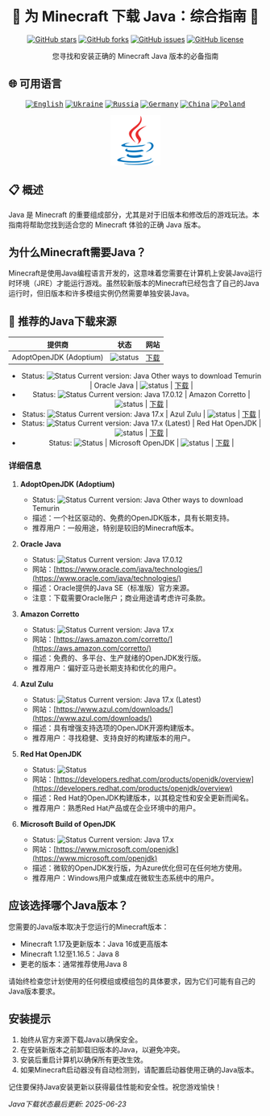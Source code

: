 <div align="center">

# 🌟 为 Minecraft 下载 Java：综合指南 🌟

[![GitHub stars](https://img.shields.io/github/stars/BANSAFAn/Java-On-Minecraft?style=social)](https://github.com/BANSAFAn/Java-On-Minecraft/stargazers)
[![GitHub forks](https://img.shields.io/github/forks/BANSAFAn/Java-On-Minecraft?style=social)](https://github.com/BANSAFAn/Java-On-Minecraft/network/members)
[![GitHub issues](https://img.shields.io/github/issues/BANSAFAn/Java-On-Minecraft)](https://github.com/BANSAFAn/Java-On-Minecraft/issues)
[![GitHub license](https://img.shields.io/github/license/BANSAFAn/Java-On-Minecraft)](https://github.com/BANSAFAn/Java-On-Minecraft/blob/main/LICENSE)

<p>您寻找和安装正确的 Minecraft Java 版本的必备指南</p>

</div>

## 🌐 可用语言

<div align="center">

<kbd>[<img title="English" alt="English" src="https://upload.wikimedia.org/wikipedia/commons/thumb/a/a5/Flag_of_the_United_Kingdom_%281-2%29.svg/1200px-Flag_of_the_United_Kingdom_%281-2%29.svg.png" width="22">](../README.md)</kbd>
<kbd>[<img title="Ukraine" alt="Ukraine" src="https://upload.wikimedia.org/wikipedia/commons/thumb/4/49/Flag_of_Ukraine.svg/1280px-Flag_of_Ukraine.svg.png" width="22">](README.ua.md)</kbd>
<kbd>[<img title="Russia" alt="Russia" src="https://upload.wikimedia.org/wikipedia/commons/thumb/f/f3/Flag_of_Russia.svg/1280px-Flag_of_Russia.svg.png" width="22">](README.ru.md)</kbd>
<kbd>[<img title="Germany" alt="Germany" src="https://upload.wikimedia.org/wikipedia/en/thumb/b/ba/Flag_of_Germany.svg/640px-Flag_of_Germany.svg.png" width="22">](README.de.md)</kbd>
<kbd>[<img title="China" alt="China" src="https://upload.wikimedia.org/wikipedia/commons/thumb/f/fa/Flag_of_the_People%27s_Republic_of_China.svg/800px-Flag_of_the_People%27s_Republic_of_China.svg.png" width="22">](README.zh.md)</kbd>
<kbd>[<img title="Poland" alt="Poland" src="https://upload.wikimedia.org/wikipedia/en/1/12/Flag_of_Poland.svg" width="22">](README.pl.md)</kbd>

</div>

<div align="center">
<img src="https://raw.githubusercontent.com/devicons/devicon/master/icons/java/java-original.svg" alt="java" width="100" height="100"/>
</div>

## 📋 概述

Java 是 Minecraft 的重要组成部分，尤其是对于旧版本和修改后的游戏玩法。本指南将帮助您找到适合您的 Minecraft 体验的正确 Java 版本。

## 为什么Minecraft需要Java？

Minecraft是使用Java编程语言开发的，这意味着您需要在计算机上安装Java运行时环境（JRE）才能运行游戏。虽然较新版本的Minecraft已经包含了自己的Java运行时，但旧版本和许多模组实例仍然需要单独安装Java。

## 🚀 推荐的Java下载来源

<div align="center">

| 提供商 | 状态 | 网站 |
|:--------:|:------:|:-------:|
| AdoptOpenJDK (Adoptium) | ![status](https://img.shields.io/badge/status-Available-brightgreen) | [下载](https://adoptium.net/) |
   - Status: ![Status](https://img.shields.io/badge/Status-Available-brightgreen) Current version: Java Other ways to download Temurin
| Oracle Java | ![status](https://img.shields.io/badge/status-Available-brightgreen) | [下载](https://www.oracle.com/java/technologies/downloads/) |
   - Status: ![Status](https://img.shields.io/badge/Status-Available-brightgreen) Current version: Java 17.0.12
| Amazon Corretto | ![status](https://img.shields.io/badge/status-Available-brightgreen) | [下载](https://aws.amazon.com/corretto/) |
   - Status: ![Status](https://img.shields.io/badge/Status-Available-brightgreen) Current version: Java 17.x
| Azul Zulu | ![status](https://img.shields.io/badge/status-Available-brightgreen) | [下载](https://www.azul.com/downloads/?package=jdk) |
   - Status: ![Status](https://img.shields.io/badge/Status-Available-brightgreen) Current version: Java 17.x (Latest)
| Red Hat OpenJDK | ![status](https://img.shields.io/badge/status-Available-brightgreen) | [下载](https://developers.redhat.com/products/openjdk/download) |
   - Status: ![Status](https://img.shields.io/badge/Status-Unavailable-red) 
| Microsoft OpenJDK | ![status](https://img.shields.io/badge/status-Available-brightgreen) | [下载](https://www.microsoft.com/openjdk) |

</div>

### 详细信息

1. **AdoptOpenJDK (Adoptium)**
   - Status: ![Status](https://img.shields.io/badge/Status-Available-brightgreen) Current version: Java Other ways to download Temurin
   - 描述：一个社区驱动的、免费的OpenJDK版本，具有长期支持。
   - 推荐用户：一般用途，特别是较旧的Minecraft版本。

2. **Oracle Java**
   - Status: ![Status](https://img.shields.io/badge/Status-Available-brightgreen) Current version: Java 17.0.12
   - 网站：[https://www.oracle.com/java/technologies/](https://www.oracle.com/java/technologies/)
   - 描述：Oracle提供的Java SE（标准版）官方来源。
   - 注意：下载需要Oracle账户；商业用途请考虑许可条款。

3. **Amazon Corretto**
   - Status: ![Status](https://img.shields.io/badge/Status-Available-brightgreen) Current version: Java 17.x
   - 网站：[https://aws.amazon.com/corretto/](https://aws.amazon.com/corretto/)
   - 描述：免费的、多平台、生产就绪的OpenJDK发行版。
   - 推荐用户：偏好亚马逊长期支持和优化的用户。

4. **Azul Zulu**
   - Status: ![Status](https://img.shields.io/badge/Status-Available-brightgreen) Current version: Java 17.x (Latest)
   - 网站：[https://www.azul.com/downloads/](https://www.azul.com/downloads/)
   - 描述：具有增强支持选项的OpenJDK开源构建版本。
   - 推荐用户：寻找稳健、支持良好的构建版本的用户。

5. **Red Hat OpenJDK**
   - Status: ![Status](https://img.shields.io/badge/Status-Unavailable-red) 
   - 网站：[https://developers.redhat.com/products/openjdk/overview](https://developers.redhat.com/products/openjdk/overview)
   - 描述：Red Hat的OpenJDK构建版本，以其稳定性和安全更新而闻名。
   - 推荐用户：熟悉Red Hat产品或在企业环境中的用户。

6. **Microsoft Build of OpenJDK**
   - Status: ![Status](https://img.shields.io/badge/Status-Available-brightgreen) Current version: Java 17.x
   - 网站：[https://www.microsoft.com/openjdk](https://www.microsoft.com/openjdk)
   - 描述：微软的OpenJDK发行版，为Azure优化但可在任何地方使用。
   - 推荐用户：Windows用户或集成在微软生态系统中的用户。

## 应该选择哪个Java版本？

您需要的Java版本取决于您运行的Minecraft版本：
- Minecraft 1.17及更新版本：Java 16或更高版本
- Minecraft 1.12至1.16.5：Java 8
- 更老的版本：通常推荐使用Java 8

请始终检查您计划使用的任何模组或模组包的具体要求，因为它们可能有自己的Java版本要求。

## 安装提示

1. 始终从官方来源下载Java以确保安全。
2. 在安装新版本之前卸载旧版本的Java，以避免冲突。
3. 安装后重启计算机以确保所有更改生效。
4. 如果Minecraft启动器没有自动检测到，请配置启动器使用正确的Java版本。

记住要保持Java安装更新以获得最佳性能和安全性。祝您游戏愉快！


*Java下载状态最后更新: 2025-06-23*
